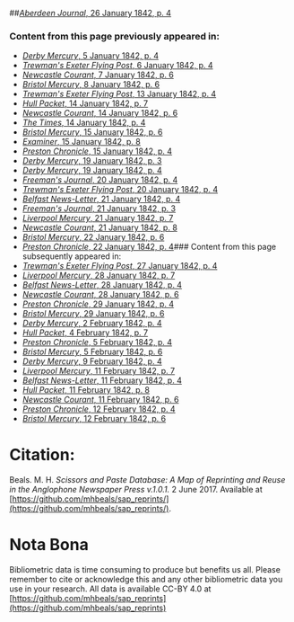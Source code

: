##[*Aberdeen Journal*, 26 January 1842, p. 4](https://mhbeals.github.io/sap_html/Aberdeen-Journal/Aberdeen-Journal-26-January-1842-p-4)

### Content from this page previously appeared in:
+ [*Derby Mercury*, 5 January 1842, p. 4](https://mhbeals.github.io/sap_html/Derby-Mercury/Derby-Mercury-5-January-1842-p-4)
+ [*Trewman's Exeter Flying Post*, 6 January 1842, p. 4](https://mhbeals.github.io/sap_html/Trewman's-Exeter-Flying-Post/Trewman's-Exeter-Flying-Post-6-January-1842-p-4)
+ [*Newcastle Courant*, 7 January 1842, p. 6](https://mhbeals.github.io/sap_html/Newcastle-Courant/Newcastle-Courant-7-January-1842-p-6)
+ [*Bristol Mercury*, 8 January 1842, p. 6](https://mhbeals.github.io/sap_html/Bristol-Mercury/Bristol-Mercury-8-January-1842-p-6)
+ [*Trewman's Exeter Flying Post*, 13 January 1842, p. 4](https://mhbeals.github.io/sap_html/Trewman's-Exeter-Flying-Post/Trewman's-Exeter-Flying-Post-13-January-1842-p-4)
+ [*Hull Packet*, 14 January 1842, p. 7](https://mhbeals.github.io/sap_html/Hull-Packet/Hull-Packet-14-January-1842-p-7)
+ [*Newcastle Courant*, 14 January 1842, p. 6](https://mhbeals.github.io/sap_html/Newcastle-Courant/Newcastle-Courant-14-January-1842-p-6)
+ [*The Times*, 14 January 1842, p. 4](https://mhbeals.github.io/sap_html/The-Times/The-Times-14-January-1842-p-4)
+ [*Bristol Mercury*, 15 January 1842, p. 6](https://mhbeals.github.io/sap_html/Bristol-Mercury/Bristol-Mercury-15-January-1842-p-6)
+ [*Examiner*, 15 January 1842, p. 8](https://mhbeals.github.io/sap_html/Examiner/Examiner-15-January-1842-p-8)
+ [*Preston Chronicle*, 15 January 1842, p. 4](https://mhbeals.github.io/sap_html/Preston-Chronicle/Preston-Chronicle-15-January-1842-p-4)
+ [*Derby Mercury*, 19 January 1842, p. 3](https://mhbeals.github.io/sap_html/Derby-Mercury/Derby-Mercury-19-January-1842-p-3)
+ [*Derby Mercury*, 19 January 1842, p. 4](https://mhbeals.github.io/sap_html/Derby-Mercury/Derby-Mercury-19-January-1842-p-4)
+ [*Freeman's Journal*, 20 January 1842, p. 4](https://mhbeals.github.io/sap_html/Freeman's-Journal/Freeman's-Journal-20-January-1842-p-4)
+ [*Trewman's Exeter Flying Post*, 20 January 1842, p. 4](https://mhbeals.github.io/sap_html/Trewman's-Exeter-Flying-Post/Trewman's-Exeter-Flying-Post-20-January-1842-p-4)
+ [*Belfast News-Letter*, 21 January 1842, p. 4](https://mhbeals.github.io/sap_html/Belfast-News-Letter/Belfast-News-Letter-21-January-1842-p-4)
+ [*Freeman's Journal*, 21 January 1842, p. 3](https://mhbeals.github.io/sap_html/Freeman's-Journal/Freeman's-Journal-21-January-1842-p-3)
+ [*Liverpool Mercury*, 21 January 1842, p. 7](https://mhbeals.github.io/sap_html/Liverpool-Mercury/Liverpool-Mercury-21-January-1842-p-7)
+ [*Newcastle Courant*, 21 January 1842, p. 8](https://mhbeals.github.io/sap_html/Newcastle-Courant/Newcastle-Courant-21-January-1842-p-8)
+ [*Bristol Mercury*, 22 January 1842, p. 6](https://mhbeals.github.io/sap_html/Bristol-Mercury/Bristol-Mercury-22-January-1842-p-6)
+ [*Preston Chronicle*, 22 January 1842, p. 4](https://mhbeals.github.io/sap_html/Preston-Chronicle/Preston-Chronicle-22-January-1842-p-4)### Content from this page subsequently appeared in:
+ [*Trewman's Exeter Flying Post*, 27 January 1842, p. 4](https://mhbeals.github.io/sap_html/Trewman's-Exeter-Flying-Post/Trewman's-Exeter-Flying-Post-27-January-1842-p-4)
+ [*Liverpool Mercury*, 28 January 1842, p. 7](https://mhbeals.github.io/sap_html/Liverpool-Mercury/Liverpool-Mercury-28-January-1842-p-7)
+ [*Belfast News-Letter*, 28 January 1842, p. 4](https://mhbeals.github.io/sap_html/Belfast-News-Letter/Belfast-News-Letter-28-January-1842-p-4)
+ [*Newcastle Courant*, 28 January 1842, p. 6](https://mhbeals.github.io/sap_html/Newcastle-Courant/Newcastle-Courant-28-January-1842-p-6)
+ [*Preston Chronicle*, 29 January 1842, p. 4](https://mhbeals.github.io/sap_html/Preston-Chronicle/Preston-Chronicle-29-January-1842-p-4)
+ [*Bristol Mercury*, 29 January 1842, p. 6](https://mhbeals.github.io/sap_html/Bristol-Mercury/Bristol-Mercury-29-January-1842-p-6)
+ [*Derby Mercury*, 2 February 1842, p. 4](https://mhbeals.github.io/sap_html/Derby-Mercury/Derby-Mercury-2-February-1842-p-4)
+ [*Hull Packet*, 4 February 1842, p. 7](https://mhbeals.github.io/sap_html/Hull-Packet/Hull-Packet-4-February-1842-p-7)
+ [*Preston Chronicle*, 5 February 1842, p. 4](https://mhbeals.github.io/sap_html/Preston-Chronicle/Preston-Chronicle-5-February-1842-p-4)
+ [*Bristol Mercury*, 5 February 1842, p. 6](https://mhbeals.github.io/sap_html/Bristol-Mercury/Bristol-Mercury-5-February-1842-p-6)
+ [*Derby Mercury*, 9 February 1842, p. 4](https://mhbeals.github.io/sap_html/Derby-Mercury/Derby-Mercury-9-February-1842-p-4)
+ [*Liverpool Mercury*, 11 February 1842, p. 7](https://mhbeals.github.io/sap_html/Liverpool-Mercury/Liverpool-Mercury-11-February-1842-p-7)
+ [*Belfast News-Letter*, 11 February 1842, p. 4](https://mhbeals.github.io/sap_html/Belfast-News-Letter/Belfast-News-Letter-11-February-1842-p-4)
+ [*Hull Packet*, 11 February 1842, p. 8](https://mhbeals.github.io/sap_html/Hull-Packet/Hull-Packet-11-February-1842-p-8)
+ [*Newcastle Courant*, 11 February 1842, p. 6](https://mhbeals.github.io/sap_html/Newcastle-Courant/Newcastle-Courant-11-February-1842-p-6)
+ [*Preston Chronicle*, 12 February 1842, p. 4](https://mhbeals.github.io/sap_html/Preston-Chronicle/Preston-Chronicle-12-February-1842-p-4)
+ [*Bristol Mercury*, 12 February 1842, p. 6](https://mhbeals.github.io/sap_html/Bristol-Mercury/Bristol-Mercury-12-February-1842-p-6)
                    
# Citation: 

Beals. M. H. *Scissors and Paste Database: A Map of Reprinting and Reuse in the Anglophone Newspaper Press v.1.0.1.* 2 June 2017. Available at [https://github.com/mhbeals/sap_reprints/](https://github.com/mhbeals/sap_reprints/). 
                    
# Nota Bona

Bibliometric data is time consuming to produce but benefits us all. Please remember to cite or acknowledge this and any other bibliometric data you use in your research. All data is available CC-BY 4.0 at [https://github.com/mhbeals/sap_reprints](https://github.com/mhbeals/sap_reprints)